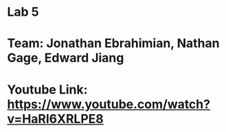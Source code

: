 # Lab 5

# Team: Jonathan Ebrahimian, Nathan Gage, Edward Jiang 

# Youtube Link: https://www.youtube.com/watch?v=HaRl6XRLPE8
